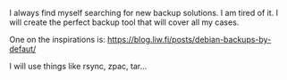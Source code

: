 
I always find myself searching for new backup solutions. I am tired of it. I will create the perfect backup tool that will cover all my cases.

One on the inspirations is: https://blog.liw.fi/posts/debian-backups-by-defaut/

I will use things like rsync, zpac, tar...

